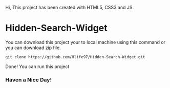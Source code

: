 Hi, This project has been created with HTML5, CSS3 and JS.
# Hidden-Search-Widget

You can download this project your to local machine using this command or you can download zip file.

    git clone https://github.com/Hlife97/Hidden-Search-Widget.git

Done! You can run this project

### Haven a Nice Day!